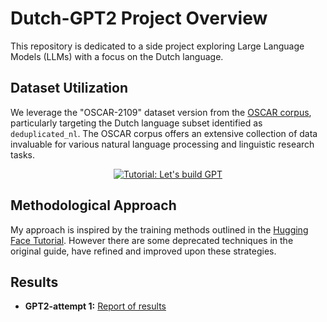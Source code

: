 # Dutch-GPT2 Project Overview

This repository is dedicated to a side project exploring Large Language Models (LLMs) with a focus on the Dutch language.

## Dataset Utilization

We leverage the "OSCAR-2109" dataset version from the [OSCAR corpus](https://oscar-corpus.com/), particularly targeting the Dutch language subset identified as `deduplicated_nl`. The OSCAR corpus offers an extensive collection of data invaluable for various natural language processing and linguistic research tasks.

<div align="center">

[![Tutorial: Let's build GPT](https://huggingface.co/blog/assets/01_how-to-train/oscar.png)](https://oscar-corpus.com/)

</div>

## Methodological Approach

My approach is inspired by the training methods outlined in the [Hugging Face Tutorial](https://colab.research.google.com/github/huggingface/blog/blob/main/notebooks/01_how_to_train.ipynb#scrollTo=LTXXutqeDzPi). However there are some deprecated techniques in the original guide,  have refined and improved upon these strategies. 

## Results 

- **GPT2-attempt 1:** [Report of results](./training_results/GPT-2.md)